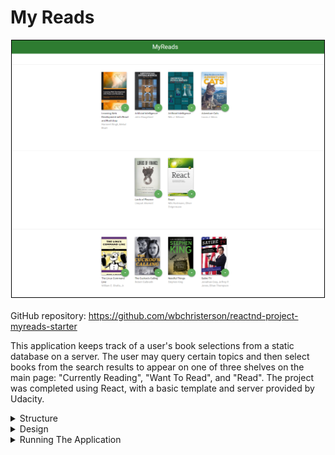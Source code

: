 # My Reads

<div style="display: flex; flex-direction: column; align-items: center">
    <img alt="A sample image of the bookshelves showing cover illustrations and titles for selected books." width="500" src="../assets/My-Reads-imgs/main-page.png" style="border: 1px solid #000000;">
    <div style="margin-top: 20px">
        GitHub repository: <a target="\_blank" href="https://github.com/wbchristerson/reactnd-project-myreads-starter">https://github.com/wbchristerson/reactnd-project-myreads-starter</a>
    </div>
</div>

This application keeps track of a user's book selections from a static database on a server. The user may query certain topics and then select books from the search results to appear on one of three shelves on the main page: "Currently Reading", "Want To Read", and "Read". The project was completed using React, with a basic template and server provided by Udacity.

<details>
    <summary>Structure</summary>
    <ul>
        <li>The main page displays the set of books selected. Such books are shown in three sections on the main page, distinguished by whether the user has read, is reading, or will read a given book.</li>
        <li>The search page provides a section to look up a specific topic (limited to certain queries) and will update results as search items are typed.</li>
        <li>Books in both the bookshelves page and the search page have associated buttons to add or remove them from bookshelves as well as to toggle between bookshelves.</li>
    </ul>
</details>

<details>
    <summary>Design</summary>
    <br>
    The main page is composed of three sections for "currently reading", "want to read", and "read".

    <div style="display: flex; justify-content: center; margin-top: 20px; margin-bottom: 20px;">
        <img alt="A sample view of the main page showing three bookshelves with images of book covers, titles, and authors." src="/assets/My-Reads-imgs/full-page.png" width="500" style="border: 1px solid #000000; max-height: 300px;">
    </div>

    You can also add many books to a single section.

    <div style="display: flex; justify-content: center; margin-top: 20px; margin-bottom: 20px;">
        <img alt="A close up view of the 'currently reading' section with many books appearing in the form of book covers with titles and authors." src="/assets/My-Reads-imgs/many-books.png" width="500" style="border: 1px solid #000000; max-height: 300px;">
    </div>

    Selections can be modified by clicking on the arrow item for a single book.

    <div style="display: flex; justify-content: center; margin-top: 20px; margin-bottom: 20px;">
        <img alt="A view of a row of books with the selection tab open for one of the books, providing options for moving that book." src="/assets/My-Reads-imgs/entry-click.png" width="500" style="border: 1px solid #000000; max-height: 300px;">
    </div>

    The search page appears in a similar manner. Type in a search option and see the results that appear.

    <div style="display: flex; justify-content: center; margin-top: 20px; margin-bottom: 20px;">
        <img alt="The Blank Database Write Page" src="/assets/My-Reads-imgs/search-page.png" width="500" style="border: 1px solid #000000; max-height: 300px;">
    </div>
</details>

<details>
    <summary>Running The Application</summary>
    <br>
    To download, you can clone the repository using this terminal command:
    <br>
    <code>git clone https://github.com/wbchristerson/reactnd-project-myreads-starter.git</code>

    <br>
    <br>
    Alternatively, follow the instructions below to download to a hard drive:
    <ul>
        <li>Navigate to <a href="https://github.com/wbchristerson/reactnd-project-myreads-starter" target="\_blank">this page</a>.</li>
        <li>Click the green "Clone or download" button towards the right then choose "Download ZIP".</li>
        <li>Find the folder <code>reactnd-project-myreads-starter</code> in your Downloads folder or wherever it was placed on your device.</li>
        <li>Right click and choose "Extract All"</li>
    </ul>

    To run the application, you will need to have <code>npm</code> installed. See <a href="https://www.npmjs.com/get-npm" target="\_blank">here</a> for installation information. Upon downloading both <code>npm</code> and the project directory, install all project dependencies by running the following command from within the project directory:
    <br>
    <code>npm install</code>
    <br>
    <br>
    Afterwards, start the development server with this command:
    <br>
    <code>npm start</code>
    <br>
    <br>
    A browser window will open with the main page.

    <div style="margin-bottom: 20px;"/>
</details>
